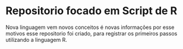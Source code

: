 # Repositorio focado em Script de R
  Nova linguagem vem novos conceitos é novas informações por esse motivos esse repositorio foi criado, para registrar os primeiros passos utilizando a linguagem R.

